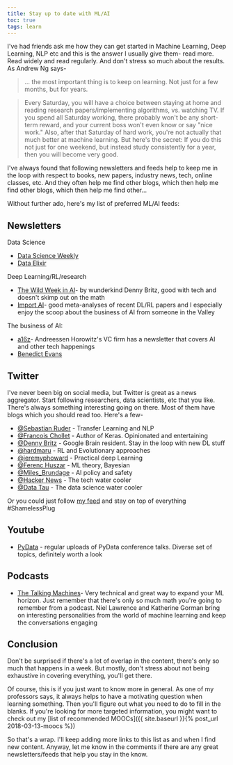 ```yaml
---
title: Stay up to date with ML/AI
toc: true
tags: learn
---
```


I've had friends ask me how they can get started in Machine Learning, Deep
Learning, NLP etc and this is the answer I usually give them- read more. Read
widely and read regularly. And don't stress so much about the results. As
Andrew Ng says-

>... the most important thing is to keep on learning. Not just for a few
>months, but for years.

>Every Saturday, you will have a choice between staying at home and reading
>research papers/implementing algorithms, vs. watching TV. If you spend all
>Saturday working, there probably won't be any short-term reward, and your
>current boss won't even know or say "nice work." Also, after that Saturday of
>hard work, you're not actually that much better at machine learning. But
>here's the secret: If you do this not just for one weekend, but instead study
>consistently for a year, then you will become very good.
  
I've always found that following newsletters and feeds help to keep me in the
loop with respect to books, new papers, industry news, tech, online classes,
etc. And they often help me find other blogs, which then help me find other
blogs, which then help me find other...

Without further ado, here's my list of preferred ML/AI feeds:

## Newsletters

Data Science
- [Data Science Weekly](https://www.datascienceweekly.org/)
- [Data Elixir](https://dataelixir.com/)

Deep Learning/RL/research

- [The Wild Week in AI](https://www.getrevue.co/profile/wildml)- by wunderkind Denny Britz, good with tech and doesn't skimp out on the math
- [Import AI](https://jack-clark.net/import-ai/)- good meta-analyses of recent
  DL/RL papers and I especially enjoy the scoop about the business of AI from
  someone in the Valley

The business of AI:

- [a16z](https://a16z.com/)- Andreessen Horowitz's VC firm has a newsletter that
  covers AI and other tech happenings
- [Benedict Evans](https://www.ben-evans.com/newsletter/) 

## Twitter

I've never been big on social media, but Twitter is great as a news aggregator.
Start following researchers, data scientists, etc that you like. There's always
something interesting going on there. Most of them have blogs which you should
read too. Here's a few-

- [@Sebastian Ruder](https://twitter.com/seb_ruder) - Transfer Learning and NLP
- [@Francois Chollet](https://twitter.com/fchollet) - Author of Keras. Opinionated and entertaining 
- [@Denny Britz](https://twitter.com/dennybritz) - Google Brain resident. Stay in the loop with new DL stuff
- [@hardmaru](https://twitter.com/hardmaru) - RL and Evolutionary approaches
- [@jeremyphoward](@jeremyphoward) - Practical deep Learning
- [@Ferenc Huszar](https://twitter.com/fhuszar) - ML theory, Bayesian
- [@Miles_Brundage](https://twitter.com/Miles_Brundage) - AI policy and safety
- [@Hacker News](https://twitter.com/newsycombinator) - The tech water cooler
- [@Data Tau](https://twitter.com/__DataTau__) - The data science water cooler

Or you could just follow [my feed](https://twitter.com/nonja_master) and stay on
top of everything #ShamelessPlug

## Youtube

- [PyData](https://www.youtube.com/user/PyDataTV) - regular uploads of PyData
  conference talks. Diverse set of topics, definitely worth a look

## Podcasts

- [The Talking Machines](http://www.thetalkingmachines.com/)- Very technical
  and great way to expand your ML horizon. Just remember that there's only so
  much math you're going to remember from a podcast. Niel Lawrence and
  Katherine Gorman bring on  interesting personalities from the world of
  machine learning and keep the conversations engaging

## Conclusion

Don't be surprised if there's a lot of overlap in the content, there's only so
much that happens in a week. But mostly, don't stress about not being
exhaustive in covering everything, you'll get there.

Of course, this is if you just want to know more in general. As one of my
professors says, it always helps to have a motivating question when learning
something. Then you'll figure out what you need to do to fill in the blanks.
If you're looking for more targeted information, you might want to check out
my [list of recommended MOOCs]({{ site.baseurl }}{% post_url 2018-03-13-moocs %})

So that's a wrap. I'll keep adding more links to this list as and when I find
new content. Anyway, let me know in the comments if there are any great
newsletters/feeds that help you stay in the know.
